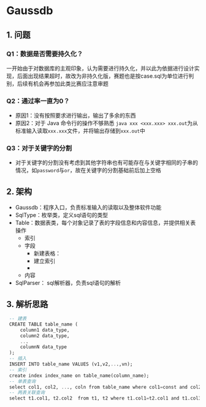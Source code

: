 # Gaussdb

## 1. 问题

### Q1：数据是否需要持久化？

一开始由于对数据库的主观印象，认为需要进行持久化，并以此为依据进行设计实现，后面出现结果超时，故改为非持久化版，赛题也是按case.sql为单位进行判别，后续有机会再参加此类比赛应注意审题

### Q2：通过率一直为0？

* 原因1：没有按照要求进行输出，输出了多余的东西
* 原因2：对于 Java 命令行的操作不够熟悉 `java xxx <xxx.xxx> xxx.out`为从标准输入读取`xxx.xxx`文件，并将输出存储到`xxx.out`中

### Q3：对于关键字的分割

* 对于关键字的分割没有考虑到其他字符串也有可能存在与关键字相同的子串的情况，如`password`与`or`，故在关键字的分割基础前后加上空格

## 2. 架构

* Gaussdb：程序入口，负责标准输入的读取以及整体软件功能
* SqlType：枚举类，定义sql语句的类型
* Table：数据表类，每个对象记录了表的字段信息和内容信息，并提供相关表操作
  * 索引
  * 字段
    * 新建表格：
    * 建立索引
    * 
  * 内容
* SqlParser： sql解析器，负责sql语句的解析

## 3. 解析思路

```sql
 -- 建表
 CREATE TABLE table_name (
     column1 data_type,
     column2 data_type,
     ...
     columnN data_type  
 );
 -- 插入
 INSERT INTO table_name VALUES (v1,v2,...,vn);
 -- 索引
 create index index_name on table_name(column_name);
 -- 单表查询
 select col1, col2, ..., coln from table_name where col1=const and col2=col3 and const=col4;
 -- 两表关联查询
 select t1.col1, t2.col2  from t1, t2 where t1.col1=t2.col1 and t1.col3=const and const=t2.col4;
```



